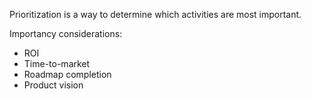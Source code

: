 
Prioritization is a way to determine which activities are most important. 

Importancy considerations:
- ROI
- Time-to-market
- Roadmap completion
- Product vision
